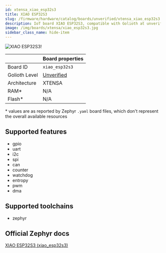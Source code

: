 ```yaml
---
id: xtensa_xiao_esp32s3
title: XIAO ESP32S3
slug: /firmware/hardware/catalog/boards/unverified/xtensa_xiao_esp32s3
description: IoT board XIAO ESP32S3, compatible with Golioth at unverified level.
image: /img/boards/xtensa/xiao_esp32s3.jpg
sidebar_class_name: hide-item
---
```


[//]: # (This is an auto-generated file, do not edit! Changes to it will be lost upon re-generation)

![XIAO ESP32S3!](/img/boards/xtensa/xiao_esp32s3.jpg "XIAO ESP32S3")

|                | Board properties     |
| -------------  | -------------------- |
| Board ID       | `xiao_esp32s3` |
| Golioth Level  | [Unverified](/firmware/hardware#unverified-boards) |
| Architecture   | XTENSA |
| RAM*           | N/A |
| Flash*         | N/A |

\* values are as reported by Zephyr `.yaml` board files, which don't represent the overall available resources



## Supported features

* gpio
* uart
* i2c
* spi
* can
* counter
* watchdog
* entropy
* pwm
* dma

## Supported toolchains

* zephyr

## Official Zephyr docs

[XIAO ESP32S3 (xiao_esp32s3)](https://docs.zephyrproject.org/latest/boards/xtensa/xiao_esp32s3/doc/index.html)
